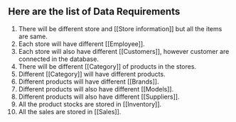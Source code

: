 ## Here are the list of Data Requirements

1. There will be different store and [[Store information]] but all the items are same.
2. Each store will have different [[Employee]].
3. Each store will also have different [[Customers]], however customer are connected in the database.
4. There will be different [[Category]] of products in the stores.
5. Different [[Category]] will have different products.
6. Different products will have different [[Brands]].
7. Different products will also have different [[Models]].
8. Different products will also have different [[Suppliers]].
9. All the product stocks are stored in [[Inventory]].
10. All the sales are stored in [[Sales]].